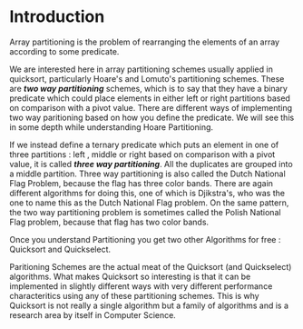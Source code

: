 # Introduction

Array partitioning is the problem of rearranging the elements of an array according to some predicate. 

We are interested here in array partitioning schemes usually applied in quicksort, particularly Hoare's and Lomuto's partitioning schemes. These are ***two way partitioning*** schemes, which is to say that they have a binary predicate which could place elements in either left or right partitions based on comparison with a pivot value. There are different ways of implementing two way paritioning based on how you define the predicate. We will see this in some depth while understanding Hoare Partitioning.

If we instead define a ternary predicate which puts an element in one of three partitions : left , middle or right based on comparison with a pivot value, it is called ***three way partitioning***. All the duplicates are grouped into a middle partition. 
Three way partitioning is also called the Dutch National Flag Problem, because the flag has three color bands. There are again different algorithms for doing this, one of which is Djikstra's, who was the one to name this as the Dutch National Flag problem. On the same pattern, the two way partitioning problem is sometimes called the Polish National Flag problem, because that flag has two color bands.


Once you understand Partitioning you get two other Algorithms for free : Quicksort and Quickselect.

Paritioning Schemes are the actual meat of the Quicksort (and Quickselect)  algorithms. What makes Quicksort so interesting is that it can be implemented in slightly different ways with very different performance characteritics using any of these partitioning schemes. This is why Quicksort is not really a single algorithm but a family of algorithms and is a research area by itself in Computer Science.
